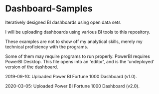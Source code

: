 # Dashboard-Samples
Iteratively designed BI dashboards using open data sets

I will be uploading dashboards using various BI tools to this repository. 

These examples are not to show off my analytical skills, merely my technical proficiency with the programs.

Some of them may require programs to run properly. PowerBI requires PowerBI Desktop. This file opens into an 'editor', and is the 'undeployed' version of the dashboard.

2019-09-10: Uploaded Power BI Fortune 1000 Dashboard (v1.0).

2020-03-05: Uploaded Power BI Fortune 1000 Dashboard (v2.0).
